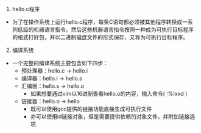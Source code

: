 1. hello.c程序
- 为了在操作系统上运行hello.c程序，每条C语句都必须被其他程序转换成一系列低级的机器语言指令。然后这些机器语言指令按照一种成为可执行目标程序的格式打好包，并以二进制磁盘文件的形式保存，又称为可执行目标程序。

2. 编译系统
- 一个完整的编译系统主要包含如下四步：
	- 预处理器：hello.c -> hello.i
	- 编译器：hello.i -> hello.s
	- 汇编器：hello.s -> hello.o
		- 如果想要通过vim以16进制查看hello.o的内容，输入命令( :%!xxd )
	- 链接器：hello.o -> hello
		- 既可以使用gcc提供的链接功能直接生成可执行文件
		- 亦可以使用ld链接对象，但是需要提供依赖的对象文件，并附加链接选项
